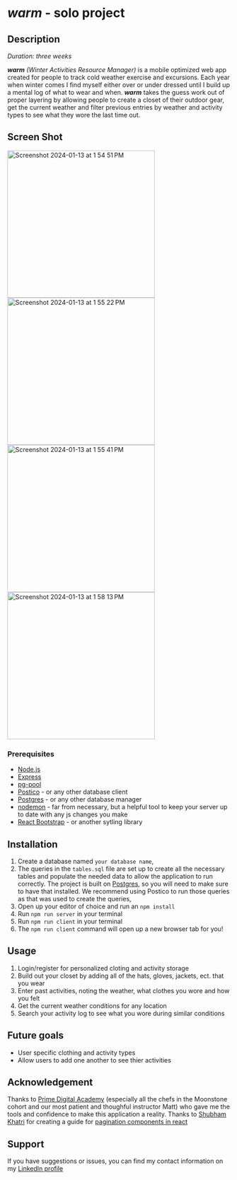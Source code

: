 # _warm_ - solo project

## Description

_Duration: three weeks_

_**warm** (Winter Activities Resource Manager)_ is a mobile optimized web app created for people to track cold weather exercise and excursions. Each year when winter comes I find myself either over or under dressed until I build up a mental log of what to wear and when. _**warm**_ takes the guess work out of proper layering by allowing people to create a closet of their outdoor gear, get the current weather and filter previous entries by weather and activity types to see what they wore the last time out.

## Screen Shot

<img width="333" alt="Screenshot 2024-01-13 at 1 54 51 PM" src="https://github.com/jamesdtwoods/warm-solo-project/assets/142618619/090a1ec1-b590-4e76-af19-4cf3ff9d737a">
<img width="333" alt="Screenshot 2024-01-13 at 1 55 22 PM" src="https://github.com/jamesdtwoods/warm-solo-project/assets/142618619/6cf134d6-f59b-4cf7-8ada-9c7f19bf11da">
<img width="333" alt="Screenshot 2024-01-13 at 1 55 41 PM" src="https://github.com/jamesdtwoods/warm-solo-project/assets/142618619/05f73665-b6e0-407e-ba00-518a61e8e6ab">
<img width="333" alt="Screenshot 2024-01-13 at 1 58 13 PM" src="https://github.com/jamesdtwoods/warm-solo-project/assets/142618619/e700c921-252a-4cae-8aa4-356bb1f0178d">

### Prerequisites

- [Node.js](https://nodejs.org/en/)
- [Express](https://expressjs.com/)
- [pg-pool](https://www.npmjs.com/package/pg-pool)
- [Postico](https://eggerapps.at/postico/v1.php) - or any other database client
- [Postgres](https://www.postgresql.org/) - or any other database manager
- [nodemon](https://www.npmjs.com/package/nodemon) - far from necessary, but a helpful tool to keep your server up to date with any js changes you make
- [React Bootstrap](https://react-bootstrap.netlify.app/) - or another sytling library


## Installation

1. Create a database named `your database name`,
2. The queries in the `tables.sql` file are set up to create all the necessary tables and populate the needed data to allow the application to run correctly. The project is built on [Postgres](https://www.postgresql.org/download/), so you will need to make sure to have that installed. We recommend using Postico to run those queries as that was used to create the queries, 
3. Open up your editor of choice and run an `npm install`
4. Run `npm run server` in your terminal
5. Run `npm run client` in your terminal
6. The `npm run client` command will open up a new browser tab for you!

## Usage

1. Login/register for personalized cloting and activity storage
2. Build out your closet by adding all of the hats, gloves, jackets, ect. that you wear
3. Enter past activities, noting the weather, what clothes you wore and how you felt
4. Get the current weather conditions for any location
5. Search your activity log to see what you wore during similar conditions

## Future goals
* User specific clothing and activity types
* Allow users to add one another to see thier activities 

## Acknowledgement
Thanks to [Prime Digital Academy](www.primeacademy.io) (especially all the chefs in the Moonstone cohort and our most patient and thoughful instructor Matt) who gave me the tools and confidence to make this application a reality. 
Thanks to [Shubham Khatri](https://github.com/mayankshubham) for creating a guide for [pagination components in react](https://www.freecodecamp.org/news/build-a-custom-pagination-component-in-react/)

## Support
If you have suggestions or issues, you can find my contact information on my [LinkedIn profile](https://www.linkedin.com/in/james-d-t-woods/)

